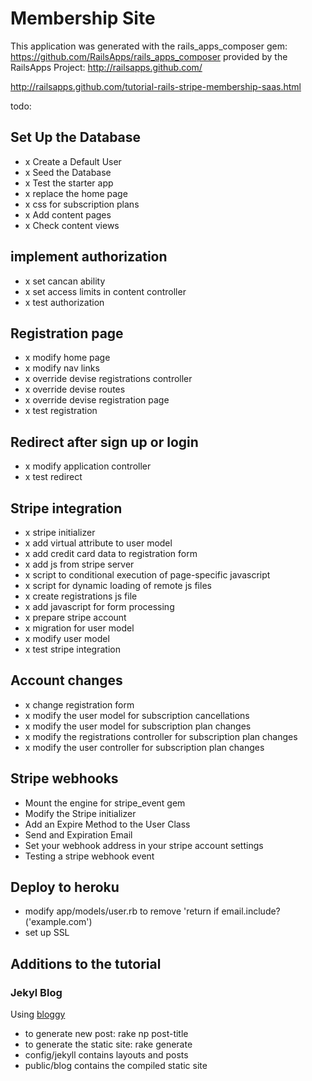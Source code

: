 Membership Site
========================

This application was generated with the rails_apps_composer gem:
https://github.com/RailsApps/rails_apps_composer
provided by the RailsApps Project:
http://railsapps.github.com/



http://railsapps.github.com/tutorial-rails-stripe-membership-saas.html




todo:

## Set Up the Database

- x Create a Default User
- x Seed the Database
- x Test the starter app
- x replace the home page
- x css for subscription plans
- x Add content pages
- x Check content views

## implement authorization

- x set cancan ability
- x set access limits in content controller
- x test authorization

## Registration page

- x modify home page
- x modify nav links
- x override devise registrations controller
- x override devise routes
- x override devise registration page
- x test registration

## Redirect after sign up or login

- x modify application controller
- x test redirect

## Stripe integration

- x stripe initializer
- x add virtual attribute to user model
- x add credit card data to registration form
- x add js from stripe server
- x script to conditional execution of page-specific javascript
- x script for dynamic loading of remote js files
- x create registrations js file
- x add javascript for form processing
- x prepare stripe account
- x migration for user model
- x modify user model
- x test stripe integration


## Account changes

- x change registration form
- x modify the user model for subscription cancellations
- x modify the user model for subscription plan changes
- x modify the registrations controller for subscription plan changes
- x modify the user controller for subscription plan changes

## Stripe webhooks

- Mount the engine for stripe_event gem
- Modify the Stripe initializer
- Add an Expire Method to the User Class
- Send and Expiration Email
- Set your webhook address in your stripe account settings
- Testing a stripe webhook event

## Deploy to heroku

- modify app/models/user.rb to remove 'return if email.include?('example.com')
- set up SSL

## Additions to the tutorial
### Jekyl Blog
Using [bloggy](https://github.com/zbruhnke/bloggy)

- to generate new post:  rake np post-title 
- to generate the static site: rake generate
- config/jekyll contains layouts and posts
- public/blog contains the compiled static site
